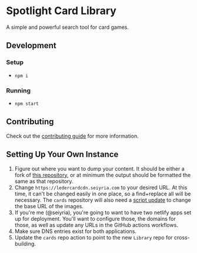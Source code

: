# Spotlight Card Library

A simple and powerful search tool for card games.

## Development

### Setup

- `npm i`

### Running

- `npm start`

## Contributing

Check out the [contributing guide](CONTRIBUTING.md) for more information.

## Setting Up Your Own Instance

1. Figure out where you want to dump your content. It should be either a fork of [this repository](https://github.com/LederCards/cards), or at minimum the output should be formatted the same as that repository.
1. Change `https://ledercardcdn.seiyria.com` to your desired URL. At this time, it can't be changed easily in one place, so a find+replace all will be necessary. The `cards` repository will also need a [script update](https://github.com/LederCards/cards/blob/master/scripts/build-card-data.ts#L20) to change the base URL of the images.
1. If you're me (@seiyria), you're going to want to have two netlify apps set up for deployment. You'll want to configure those, the domains for those, as well as update any URLs in the GitHub actions workflows.
1. Make sure DNS entries exist for both applications.
1. Update the `cards` repo action to point to the new `Library` repo for cross-building.
